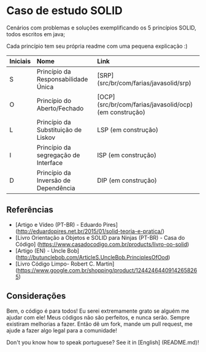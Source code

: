 # Caso de estudo SOLID

Cenários com problemas e soluções exemplificando os 5 princípios SOLID, todos escritos em java;

Cada princípio tem seu própria readme com uma pequena explicação :)

| Iniciais | Nome                           | Link                                               |
| :-------- |:------------------------------| :-------------------------------------------------- |
| S        | Princípio da Responsabilidade Única | [SRP] (src/br/com/farias/javasolid/srp) |
| O        | Princípio do Aberto/Fechado| [OCP] (src/br/com/farias/javasolid/ocp) (em construção)|
| L        | Princípio da Substituição de Liskov | LSP (em construção) |
| I        | Princípio da segregação de Interface | ISP (em construção) |
| D        | Princípio da Inversão de Dependência| DIP (em construção) |


## Referências
* [Artigo e Vídeo (PT-BR) - Eduardo Pires] (http://eduardopires.net.br/2015/01/solid-teoria-e-pratica/)
* [Livro Orientação a Objetos e SOLID para Ninjas (PT-BR) - Casa do Código] (https://www.casadocodigo.com.br/products/livro-oo-solid)
* [Artigo (EN) - Uncle Bob] (http://butunclebob.com/ArticleS.UncleBob.PrinciplesOfOod)
* [Livro Código Limpo- Robert C. Martin] (https://www.google.com.br/shopping/product/12442464409142658265)

## Considerações

Bem, o código é para todos! Eu serei extremamente grato se alguém me ajudar com ele! Meus códigos não são perfeitos, e nunca serão. Sempre existiram melhorias a fazer. Então dê um fork, mande um pull request, me ajude a fazer algo legal para a comunidade!


Don't you know how to speak portuguese? See it in [English] (README.md)!